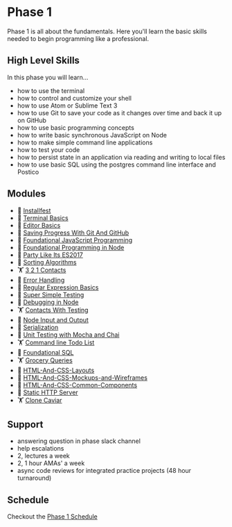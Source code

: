 # Phase 1

Phase 1 is all about the fundamentals. Here you'll learn the basic skills needed
to begin programming like a professional.


## High Level Skills

In this phase you will learn…

- how to use the terminal
- how to control and customize your shell
- how to use Atom or Sublime Text 3
- how to use Git to save your code as it changes over time and back it up on GitHub
- how to use basic programming concepts
- how to write basic synchronous JavaScript on Node
- how to make simple command line applications
- how to test your code
- how to persist state in an application via reading and writing to local files
- how to use basic SQL using the postgres command line interface and Postico


## Modules

- 🤸 [Installfest](../../modules/Installfest)
- 🤸 [Terminal Basics](../../modules/Terminal-Basics)
- 🤸 [Editor Basics](../../modules/Editor-Basics)
- 🤸 [Saving Progress With Git And GitHub](../../modules/Saving-Progress-With-Git-And-GitHub)
- 🤸 [Foundational JavaScript Programming](../../modules/Foundational-JavaScript-Programming)
- 🤸 [Foundational Programming in Node](../../modules/Foundational-Programming-in-Node)
- 🤸 [Party Like Its ES2017](../../modules/Party-Like-Its-ES2017)
- 🤸 [Sorting Algorithms](../../modules/Sorting-Algorithms)
- 🏋 [3 2 1 Contacts](../../modules/3-2-1-Contacts)
- 🤸 [Error Handling](../../modules/Error-Handling)
- 🤸 [Regular Expression Basics](../../modules/Regular-Expression-Basics)
- 🤸 [Super Simple Testing](../../modules/Super-Simple-Testing)
- 🤸 [Debugging in Node](../../modules/Debugging-in-Node)
- 🏋 [Contacts With Testing](../../modules/Contacts-With-Testing)
- 🤸 [Node Input and Output](../../modules/Node-Input-and-Output)
- 🤸 [Serialization](../../modules/Serialization)
- 🤸 [Unit Testing with Mocha and Chai](../../modules/Unit-Testing-With-Mocha-And-Chai)
- 🏋 [Command line Todo List](../../modules/Command-Line-Todo-List)
- 🤸 [Foundational SQL](../../modules/Foundational-SQL)
- 🏋 [Grocery Queries](../../modules/Grocery-Queries)
- 🤸 [HTML-And-CSS-Layouts](../../modules/HTML-And-CSS-Layouts)
- 🤸 [HTML-And-CSS-Mockups-and-Wireframes](../../modules/HTML-And-CSS-Mockups-and-Wireframes)
- 🤸 [HTML-And-CSS-Common-Components](../../modules/HTML-And-CSS-Common-Components)
- 🤸 [Static HTTP Server](../../modules/Static-HTTP-Server)
- 🏋 [Clone Caviar](../../modules/Clone-Caviar)

## Support

- answering question in phase slack channel
- help escalations
- 2, lectures a week
- 2, 1 hour AMAs' a week
- async code reviews for integrated practice projects (48 hour turnaround)


## Schedule

Checkout the [Phase 1 Schedule](./schedule.md)
